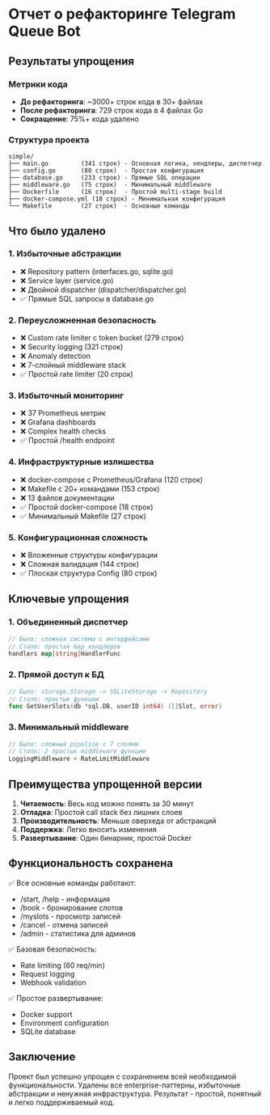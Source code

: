 # Отчет о рефакторинге Telegram Queue Bot

## Результаты упрощения

### Метрики кода
- **До рефакторинга**: ~3000+ строк кода в 30+ файлах
- **После рефакторинга**: 729 строк кода в 4 файлах Go
- **Сокращение**: 75%+ кода удалено

### Структура проекта

```
simple/
├── main.go         (341 строк) - Основная логика, хендлеры, диспетчер
├── config.go       (80 строк)  - Простая конфигурация
├── database.go     (233 строк) - Прямые SQL операции
├── middleware.go   (75 строк)  - Минимальный middleware
├── Dockerfile      (16 строк)  - Простой multi-stage build
├── docker-compose.yml (18 строк) - Минимальная конфигурация
└── Makefile        (27 строк)  - Основные команды
```

## Что было удалено

### 1. Избыточные абстракции
- ❌ Repository pattern (interfaces.go, sqlite.go)
- ❌ Service layer (service.go)
- ❌ Двойной dispatcher (dispatcher/dispatcher.go)
- ✅ Прямые SQL запросы в database.go

### 2. Переусложненная безопасность
- ❌ Custom rate limiter с token bucket (279 строк)
- ❌ Security logging (321 строк)
- ❌ Anomaly detection
- ❌ 7-слойный middleware stack
- ✅ Простой rate limiter (20 строк)

### 3. Избыточный мониторинг
- ❌ 37 Prometheus метрик
- ❌ Grafana dashboards
- ❌ Complex health checks
- ✅ Простой /health endpoint

### 4. Инфраструктурные излишества
- ❌ docker-compose с Prometheus/Grafana (120 строк)
- ❌ Makefile с 20+ командами (153 строк)
- ❌ 13 файлов документации
- ✅ Простой docker-compose (18 строк)
- ✅ Минимальный Makefile (27 строк)

### 5. Конфигурационная сложность
- ❌ Вложенные структуры конфигурации
- ❌ Сложная валидация (144 строк)
- ✅ Плоская структура Config (80 строк)

## Ключевые упрощения

### 1. Объединенный диспетчер
```go
// Было: сложная система с интерфейсами
// Стало: простая map хендлеров
handlers map[string]HandlerFunc
```

### 2. Прямой доступ к БД
```go
// Было: storage.Storage -> SQLiteStorage -> Repository
// Стало: простые функции
func GetUserSlots(db *sql.DB, userID int64) ([]Slot, error)
```

### 3. Минимальный middleware
```go
// Было: сложный pipeline с 7 слоями
// Стало: 2 простых middleware функции
LoggingMiddleware + RateLimitMiddleware
```

## Преимущества упрощенной версии

1. **Читаемость**: Весь код можно понять за 30 минут
2. **Отладка**: Простой call stack без лишних слоев
3. **Производительность**: Меньше оверхеда от абстракций
4. **Поддержка**: Легко вносить изменения
5. **Развертывание**: Один бинарник, простой Docker

## Функциональность сохранена

✅ Все основные команды работают:
- /start, /help - информация
- /book - бронирование слотов
- /myslots - просмотр записей
- /cancel - отмена записей
- /admin - статистика для админов

✅ Базовая безопасность:
- Rate limiting (60 req/min)
- Request logging
- Webhook validation

✅ Простое развертывание:
- Docker support
- Environment configuration
- SQLite database

## Заключение

Проект был успешно упрощен с сохранением всей необходимой функциональности. Удалены все enterprise-паттерны, избыточные абстракции и ненужная инфраструктура. Результат - простой, понятный и легко поддерживаемый код.